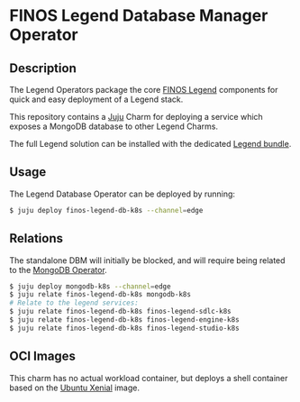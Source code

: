 # FINOS Legend Database Manager Operator

## Description

The Legend Operators package the core [FINOS Legend](https://legend.finos.org)
components for quick and easy deployment of a Legend stack.

This repository contains a [Juju](https://juju.is/) Charm for
deploying a service which exposes a MongoDB database to other Legend Charms.

The full Legend solution can be installed with the dedicated
[Legend bundle](https://charmhub.io/finos-legend-bundle).


## Usage

The Legend Database Operator can be deployed by running:

```sh
$ juju deploy finos-legend-db-k8s --channel=edge
```


## Relations

The standalone DBM will initially be blocked, and will require being
related to the [MongoDB Operator](https://github.com/canonical/mongodb-operator).

```sh
$ juju deploy mongodb-k8s --channel=edge
$ juju relate finos-legend-db-k8s mongodb-k8s
# Relate to the legend services:
$ juju relate finos-legend-db-k8s finos-legend-sdlc-k8s
$ juju relate finos-legend-db-k8s finos-legend-engine-k8s
$ juju relate finos-legend-db-k8s finos-legend-studio-k8s
```

## OCI Images

This charm has no actual workload container, but deploys a shell container
based on the [Ubuntu Xenial](https://hub.docker.com/_/ubuntu) image.
